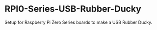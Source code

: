 # RPI0-Series-USB-Rubber-Ducky
Setup for Raspberry Pi Zero Series boards to make a USB Rubber Ducky.
